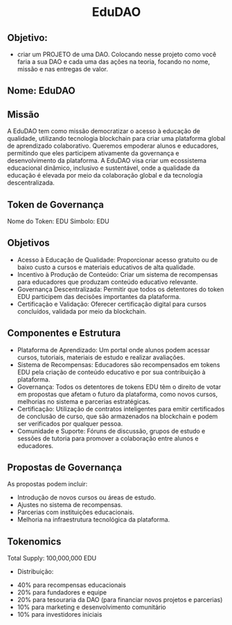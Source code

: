 <h1 align="center"> EduDAO </h1>

## Objetivo: 
* criar um PROJETO de uma DAO. Colocando nesse projeto como você faria a sua DAO e cada uma das ações na teoria, focando no nome, missão e nas entregas de valor.

## Nome: EduDAO

## Missão
A EduDAO tem como missão democratizar o acesso à educação de qualidade, utilizando tecnologia blockchain para criar uma plataforma global de aprendizado colaborativo. Queremos empoderar alunos e educadores, permitindo que eles participem ativamente da governança e desenvolvimento da plataforma.
A EduDAO visa criar um ecossistema educacional dinâmico, inclusivo e sustentável, onde a qualidade da educação é elevada por meio da colaboração global e da tecnologia descentralizada.

## Token de Governança
Nome do Token: EDU
Símbolo: EDU

## Objetivos
* Acesso à Educação de Qualidade: Proporcionar acesso gratuito ou de baixo custo a cursos e materiais educativos de alta qualidade.
* Incentivo à Produção de Conteúdo: Criar um sistema de recompensas para educadores que produzam conteúdo educativo relevante.
* Governança Descentralizada: Permitir que todos os detentores do token EDU participem das decisões importantes da plataforma.
* Certificação e Validação: Oferecer certificação digital para cursos concluídos, validada por meio da blockchain.

## Componentes e Estrutura
* Plataforma de Aprendizado: Um portal onde alunos podem acessar cursos, tutoriais, materiais de estudo e realizar avaliações.
* Sistema de Recompensas: Educadores são recompensados em tokens EDU pela criação de conteúdo educativo e por sua contribuição à plataforma.
* Governança: Todos os detentores de tokens EDU têm o direito de votar em propostas que afetam o futuro da plataforma, como novos cursos, melhorias no sistema e parcerias estratégicas.
* Certificação: Utilização de contratos inteligentes para emitir certificados de conclusão de curso, que são armazenados na blockchain e podem ser verificados por qualquer pessoa.
* Comunidade e Suporte: Fóruns de discussão, grupos de estudo e sessões de tutoria para promover a colaboração entre alunos e educadores.

## Propostas de Governança
As propostas podem incluir:
* Introdução de novos cursos ou áreas de estudo.
* Ajustes no sistema de recompensas.
* Parcerias com instituições educacionais.
* Melhoria na infraestrutura tecnológica da plataforma.

## Tokenomics
Total Supply: 100,000,000 EDU
* Distribuição:
- 40% para recompensas educacionais
- 20% para fundadores e equipe
- 20% para tesouraria da DAO (para financiar novos projetos e parcerias)
- 10% para marketing e desenvolvimento comunitário
- 10% para investidores iniciais

